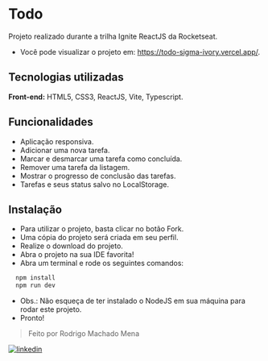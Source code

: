
# Todo

Projeto realizado durante a trilha Ignite ReactJS da Rocketseat.

- Você pode visualizar o projeto em: https://todo-sigma-ivory.vercel.app/.

## Tecnologias utilizadas

**Front-end:** HTML5, CSS3, ReactJS, Vite, Typescript.

## Funcionalidades

- Aplicação responsiva.
- Adicionar uma nova tarefa.
- Marcar e desmarcar uma tarefa como concluída.
- Remover uma tarefa da listagem.
- Mostrar o progresso de conclusão das tarefas.
- Tarefas e seus status salvo no LocalStorage.

## Instalação

- Para utilizar o projeto, basta clicar no botão Fork.
- Uma cópia do projeto será criada em seu perfil.
- Realize o download do projeto.
- Abra o projeto na sua IDE favorita!
- Abra um terminal e rode os seguintes comandos:
```bash
  npm install
  npm run dev
```
- Obs.: Não esqueça de ter instalado o NodeJS em sua máquina para rodar este projeto.
- Pronto!

> Feito por Rodrigo Machado Mena

[![linkedin](https://img.shields.io/badge/linkedin-0A66C2?style=for-the-badge&logo=linkedin&logoColor=white)](https://www.linkedin.com/in/rmmena/)


